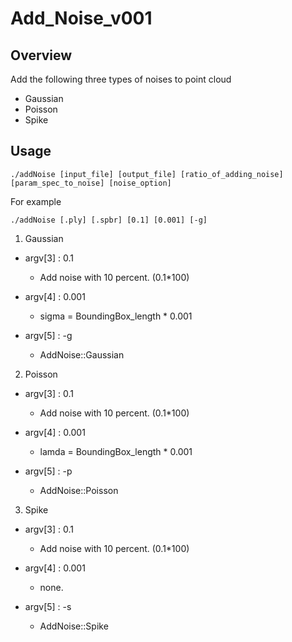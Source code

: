 # Add_Noise_v001
## Overview
Add the following three types of noises to point cloud
- Gaussian
- Poisson
- Spike

## Usage
`./addNoise [input_file] [output_file] [ratio_of_adding_noise] [param_spec_to_noise] [noise_option]`

For example

`./addNoise [.ply] [.spbr] [0.1] [0.001] [-g]`

1. Gaussian
  - argv[3] : 0.1
    - Add noise with 10 percent. (0.1*100)

  - argv[4] : 0.001
    - sigma = BoundingBox_length * 0.001

  - argv[5] : -g
    - AddNoise::Gaussian


2. Poisson
  - argv[3] : 0.1
    - Add noise with 10 percent. (0.1*100)

  - argv[4] : 0.001
    - lamda = BoundingBox_length * 0.001

  - argv[5] : -p
    - AddNoise::Poisson


3. Spike
  - argv[3] : 0.1
    - Add noise with 10 percent. (0.1*100)

  - argv[4] : 0.001
    - none.

  - argv[5] : -s
    - AddNoise::Spike
